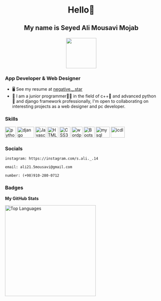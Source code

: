 # <p align="center">Hello👋</p>

## <p align="center">My name is Seyed Ali Mousavi Mojab</p>

<p align="center">
<img src="https://github.com/Seyed4Ali/Seyed4Ali/assets/132208230/4d3b1c47-f6e2-450c-8b61-db95e422d008" height=100px;>
</p>

### App Developer & Web Designer

*   🖥️  See my resume at [negative._.star](https://github.com/Seyed4Ali/negative._.star.git)
*   🚀 I am a junior programmer👨‍🔧 in the field of ​​c++👾 and advanced python🐍 and django framework professionally, I'm open to collaborating on interesting projects as a web designer and pc developer.           
### Skills
<p align="left">
  <a href="https://www.python.org" target="_blank" rel="noreferrer"><img src="https://images.ctfassets.net/mrop88jh71hl/55rrbZfwMaURHZKAUc5oOW/9e5fe805eb03135b82e962e92169ce6d/python-programming-language.png?w=750&h=750&q=100&fm=png" width="36" height="36" alt="python" /></a>
    <a href="https://www.djangoproject.com" target="_blank" rel="noreferrer"><img src="https://static.djangoproject.com/img/logos/django-logo-negative.1d528e2cb5fb.png" width="56" height="36" alt="django" /></a>
<a href="https://developer.mozilla.org/en-US/docs/Web/JavaScript" target="_blank" rel="noreferrer"><img src="https://raw.githubusercontent.com/danielcranney/readme-generator/main/public/icons/skills/javascript-colored.svg" width="36" height="36" alt="Javascript" /></a>
  <a href="https://developer.mozilla.org/en-US/docs/Glossary/HTML5" target="_blank" rel="noreferrer"><img src="https://raw.githubusercontent.com/danielcranney/readme-generator/main/public/icons/skills/html5-colored.svg" width="36" height="36" alt="HTML5" /></a>
    <a href="https://developer.mozilla.org/en-US/docs/Web/CSS" target="_blank" rel="noreferrer"><img src="https://raw.githubusercontent.com/danielcranney/readme-generator/main/public/icons/skills/css3-colored.svg" width="36" height="36" alt="CSS3" /></a>
      <a href="https://wordpress.org" target="_blank" rel="noreferrer"><img src="https://upload.wikimedia.org/wikipedia/commons/thumb/9/98/WordPress_blue_logo.svg/1200px-WordPress_blue_logo.svg.png" width="36" height="36" alt="wordpress" /></a>
          <a href="https://getbootstrap.com" target="_blank" rel="noreferrer"><img src="https://raw.githubusercontent.com/danielcranney/readme-generator/main/public/icons/skills/bootstrap-colored.svg" width="36" height="36" alt="Bootstrap" /></a>
            <a href="https://www.mysql.com" target="_blank" rel="noreferrer"><img src="https://d1.awsstatic.com/asset-repository/products/amazon-rds/1024px-MySQL.ff87215b43fd7292af172e2a5d9b844217262571.png" width="46" height="36" alt="mysql" /></a>
  <a href="https://icdl.org" target="_blank" rel="noreferrer"><img src="https://upload.wikimedia.org/wikipedia/commons/2/26/Cyan_-_web-ICDL_logo_with_strap_STACKED.png" width="46" height="36" alt="icdl" /></a>
  
                    
### Socials
```           
instagram: https://instagram.com/s.ali._.14
```
```
email: ali21.5mousavi@gmail.com
```
```
number: (+98)910-280-0712
```
### Badges

<b>My GitHub Stats</b>

<a href="https://github.com/Seyed4Ali" align="left"><img width="300" src="https://github-readme-stats.vercel.app/api/top-langs/?username=Seyed4Ali&langs_count=10&title_color=0891b2&text_color=ffffff&icon_color=0891b2&bg_color=1c1917&hide_border=true&locale=en&custom_title=Top%20%Languages" alt="Top Languages" /></a>
